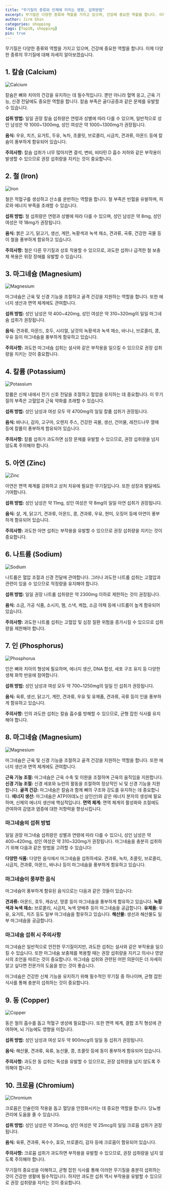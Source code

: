 ```yaml
---
title: "무기질의 종류와 인체에 미치는 영향, 섭취방법"
excerpt: 무기질은 다양한 종류와 역할을 가지고 있으며, 건강에 중요한 역할을 합니다. 이제 다양한 종류의 무기질에 대해 자세히 알아보겠습니다.
author: Jirm Shin
categories: shopping
tags: [Top10, shopping]
pin: true
---
```


무기질은 다양한 종류와 역할을 가지고 있으며, 건강에 중요한 역할을 합니다. 이제 다양한 종류의 무기질에 대해 자세히 알아보겠습니다.

## 1. 칼슘 (Calcium)

![Calcium](https://source.unsplash.com/1600x900/?calcium)

칼슘은 뼈와 치아의 건강을 유지하는 데 필수적입니다. 뿐만 아니라 혈액 응고, 근육 기능, 신경 전달에도 중요한 역할을 합니다. 칼슘 부족은 골다공증과 같은 문제를 유발할 수 있습니다.

**섭취 방법:** 일일 권장 칼슘 섭취량은 연령과 성별에 따라 다를 수 있으며, 일반적으로 성인 남성은 약 1000~1300mg, 성인 여성은 약 1000~1300mg가 권장됩니다.

**음식:** 우유, 치즈, 요거트, 두유, 녹차, 초콜릿, 브로콜리, 시금치, 견과류, 아몬드 등에 칼슘이 풍부하게 함유되어 있습니다.

**주의사항:** 칼슘 섭취가 너무 많아지면 결석, 변비, 비타민 D 흡수 저하와 같은 부작용이 발생할 수 있으므로 권장 섭취량을 지키는 것이 중요합니다.

## 2. 철 (Iron)

![Iron](https://source.unsplash.com/1600x900/?iron)

철은 적혈구를 생성하고 산소를 운반하는 역할을 합니다. 철 부족은 빈혈을 유발하며, 피로와 에너지 부족을 초래할 수 있습니다.

**섭취 방법:** 철 섭취량은 연령과 성별에 따라 다를 수 있으며, 성인 남성은 약 8mg, 성인 여성은 약 18mg가 권장됩니다.

**음식:** 붉은 고기, 닭고기, 생선, 계란, 녹황색과 녹색 채소, 견과류, 곡류, 건강한 곡물 등이 철을 풍부하게 함유하고 있습니다.

**주의사항:** 철은 다른 무기질과 상호 작용할 수 있으므로, 과도한 섭취나 급격한 철 보충제 복용은 위장 장애를 유발할 수 있습니다.

## 3. 마그네슘 (Magnesium)

![Magnesium](https://source.unsplash.com/1600x900/?magnesium)

마그네슘은 근육 및 신경 기능을 조절하고 골격 건강을 지원하는 역할을 합니다. 또한 에너지 생산과 면역 체계에도 관여합니다.

**섭취 방법:** 성인 남성은 약 400~420mg, 성인 여성은 약 310~320mg의 일일 마그네슘 섭취가 권장됩니다.

**음식:** 견과류, 아몬드, 호두, 시리얼, 날것의 녹황색과 녹색 채소, 바나나, 브로콜리, 콩, 우유 등이 마그네슘을 풍부하게 함유하고 있습니다.

**주의사항:** 과도한 마그네슘 섭취는 설사와 같은 부작용을 일으킬 수 있으므로 권장 섭취량을 지키는 것이 중요합니다.

## 4. 칼륨 (Potassium)

![Potassium](https://source.unsplash.com/1600x900/?potassium)

칼륨은 신체 내에서 전기 신호 전달을 조절하고 혈압을 유지하는 데 중요합니다. 이 무기질의 부족은 고혈압과 근육 약화를 초래할 수 있습니다.

**섭취 방법:** 성인 남성과 여성 모두 약 4700mg의 일일 칼륨 섭취가 권장됩니다.

**음식:** 바나나, 감자, 고구마, 오렌지 주스, 건강한 곡물, 생선, 건어물, 레전드나무 열매 등에 칼륨이 풍부하게 함유되어 있습니다.

**주의사항:** 칼륨 섭취가 과도하면 심장 문제를 유발할 수 있으므로, 권장 섭취량을 넘지 않도록 주의해야 합니다.

## 5. 아연 (Zinc)

![Zinc](https://source.unsplash.com/1600x900/?zinc)

아연은 면역 체계를 강화하고 상처 치유에 필요한 무기질입니다. 또한 성장과 발달에도 기여합니다.

**섭취 방법:** 성인 남성은 약 11mg, 성인 여성은 약 8mg의 일일 아연 섭취가 권장됩니다.

**음식:** 살, 게, 닭고기, 견과류, 아몬드, 콩, 견과류, 우유, 현미, 오징어 등에 아연이 풍부하게 함유되어 있습니다.

**주의사항:** 과도한 아연 섭취는 부작용을 유발할 수 있으므로 권장 섭취량을 지키는 것이 중요합니다.

## 6. 나트륨 (Sodium)

![Sodium](https://source.unsplash.com/1600x900/?sodium)

나트륨은 혈압 조절과 신경 전달에 관여합니다. 그러나 과도한 나트륨 섭취는 고혈압과 관련이 있을 수 있으므로 적정량을 유지해야 합니다.

**섭취 방법:** 일일 권장 나트륨 섭취량은 약 2300mg 이하로 제한하는 것이 권장됩니다.

**음식:** 소금, 가공 식품, 소시지, 햄, 스낵, 케첩, 소금 야채 등에 나트륨이 높게 함유되어 있습니다.

**주의사항:** 과도한 나트륨 섭취는 고혈압 및 심장 질환 위험을 증가시킬 수 있으므로 섭취량을 제한해야 합니다.

## 7. 인 (Phosphorus)

![Phosphorus](https://source.unsplash.com/1600x900/?phosphorus)

인은 뼈와 치아의 형성에 필요하며, 에너지 생산, DNA 합성, 세포 구조 유지 등 다양한 생체 화학 반응에 참여합니다.

**섭취 방법:** 성인 남성과 여성 모두 약 700~1250mg의 일일 인 섭취가 권장됩니다.

**음식:** 육류, 생선, 닭고기, 계란, 견과류, 우유 및 유제품, 견과류, 곡류 등이 인을 풍부하게 함유하고 있습니다.

**주의사항:** 인의 과도한 섭취는 칼슘 흡수를 방해할 수 있으므로, 균형 잡힌 식사를 유지해야 합니다.

## 8. 마그네슘 (Magnesium)

![Magnesium](https://source.unsplash.com/1600x900/?magnesium)

마그네슘은 근육 및 신경 기능을 조절하고 골격 건강을 지원하는 역할을 합니다. 또한 에너지 생산과 면역 체계에도 관여합니다.

**근육 기능 조절:** 마그네슘은 근육 수축 및 이완을 조절하며 근육의 움직임을 지원합니다.
**신경 기능 조절:** 신경 세포와 뉴런의 활동을 조절하여 정상적인 뇌 및 신경 기능을 지원합니다.
**골격 건강:** 마그네슘은 칼슘과 함께 뼈의 구조와 강도를 유지하는 데 중요합니다.
**에너지 생산:** 마그네슘은 ATP(아데노신 삼인산)와 같은 에너지 분자의 생성에 필요하며, 신체의 에너지 생산에 핵심적입니다.
**면역 체계:** 면역 체계의 활성화와 조절에도 관여하여 감염과 염증에 대한 저항력을 향상시킵니다.

### 마그네슘의 섭취 방법

일일 권장 마그네슘 섭취량은 성별과 연령에 따라 다를 수 있으나, 성인 남성은 약 400~420mg, 성인 여성은 약 310~320mg가 권장됩니다. 마그네슘을 충분히 섭취하기 위해 다음과 같은 방법을 고려할 수 있습니다:

**다양한 식품:** 다양한 음식에서 마그네슘을 섭취하세요. 견과류, 녹차, 초콜릿, 브로콜리, 시금치, 견과류, 아몬드, 바나나 등이 마그네슘을 풍부하게 함유하고 있습니다.

### 마그네슘이 풍부한 음식

마그네슘이 풍부하게 함유된 음식으로는 다음과 같은 것들이 있습니다:

**견과류:** 아몬드, 호두, 캐슈넛, 땅콩 등이 마그네슘을 풍부하게 함유하고 있습니다.
**녹황색과 녹색 채소:** 브로콜리, 시금치, 녹색 양배추 등이 마그네슘을 공급합니다.
**유제품:** 우유, 요거트, 치즈 등도 일부 마그네슘을 함유하고 있습니다.
**해산물:** 생선과 해산물도 일부 마그네슘을 공급합니다.

### 마그네슘 섭취 시 주의사항

마그네슘은 일반적으로 안전한 무기질이지만, 과도한 섭취는 설사와 같은 부작용을 일으킬 수 있습니다. 또한 마그네슘 보충제를 복용할 때는 권장 섭취량을 지키고 의사나 영양사의 조언을 따르는 것이 중요합니다. 마그네슘 섭취와 관련된 어떤 의문이든 더 자세히 알고 싶다면 전문가의 도움을 받는 것이 좋습니다.

마그네슘은 건강한 신체 기능을 유지하기 위해 필수적인 무기질 중 하나이며, 균형 잡힌 식사를 통해 충분히 섭취하는 것이 중요합니다.

## 9. 동 (Copper)

![Copper](https://source.unsplash.com/1600x900/?copper)

동은 철의 흡수를 돕고 적혈구 생성에 필요합니다. 또한 면역 체계, 결합 조직 형성에 관여하며, 뇌 기능에도 영향을 미칩니다.

**섭취 방법:** 성인 남성과 여성 모두 약 900mcg의 일일 동 섭취가 권장됩니다.

**음식:** 해산물, 견과류, 육류, 농산물, 콩, 초콜릿 등에 동이 풍부하게 함유되어 있습니다.

**주의사항:** 과도한 동 섭취는 독성을 유발할 수 있으므로, 권장 섭취량을 넘지 않도록 주의해야 합니다.

## 10. 크로뮴 (Chromium)

![Chromium](https://source.unsplash.com/1600x900/?chromium)

크로뮴은 인슐린의 작용을 돕고 혈당을 안정화시키는 데 중요한 역할을 합니다. 당뇨병 관리에 도움을 줄 수 있습니다.

**섭취 방법:** 성인 남성은 약 35mcg, 성인 여성은 약 25mcg의 일일 크로뮴 섭취가 권장됩니다.

**음식:** 육류, 견과류, 옥수수, 효모, 브로콜리, 감자 등에 크로뮴이 함유되어 있습니다.

**주의사항:** 크로뮴 섭취가 과도하면 부작용을 유발할 수 있으므로, 권장 섭취량을 넘지 않도록 주의해야 합니다.

무기질의 중요성을 이해하고, 균형 잡힌 식사를 통해 이러한 무기질을 충분히 섭취하는 것이 건강한 생활에 필수적입니다. 하지만 과도한 섭취 역시 부작용을 유발할 수 있으므로 권장 섭취량을 지키는 것이 중요합니다. 





